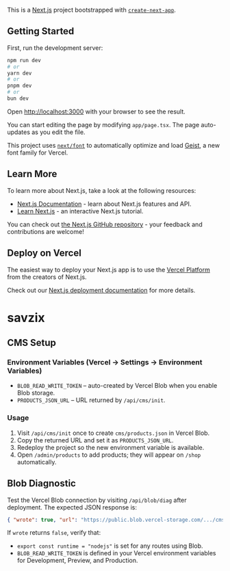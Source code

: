 This is a [Next.js](https://nextjs.org) project bootstrapped with [`create-next-app`](https://nextjs.org/docs/app/api-reference/cli/create-next-app).

## Getting Started

First, run the development server:

```bash
npm run dev
# or
yarn dev
# or
pnpm dev
# or
bun dev
```

Open [http://localhost:3000](http://localhost:3000) with your browser to see the result.

You can start editing the page by modifying `app/page.tsx`. The page auto-updates as you edit the file.

This project uses [`next/font`](https://nextjs.org/docs/app/building-your-application/optimizing/fonts) to automatically optimize and load [Geist](https://vercel.com/font), a new font family for Vercel.

## Learn More

To learn more about Next.js, take a look at the following resources:

- [Next.js Documentation](https://nextjs.org/docs) - learn about Next.js features and API.
- [Learn Next.js](https://nextjs.org/learn) - an interactive Next.js tutorial.

You can check out [the Next.js GitHub repository](https://github.com/vercel/next.js) - your feedback and contributions are welcome!

## Deploy on Vercel

The easiest way to deploy your Next.js app is to use the [Vercel Platform](https://vercel.com/new?utm_medium=default-template&filter=next.js&utm_source=create-next-app&utm_campaign=create-next-app-readme) from the creators of Next.js.

Check out our [Next.js deployment documentation](https://nextjs.org/docs/app/building-your-application/deploying) for more details.

# savzix

## CMS Setup

### Environment Variables (Vercel → Settings → Environment Variables)

- `BLOB_READ_WRITE_TOKEN` – auto-created by Vercel Blob when you enable Blob storage.
- `PRODUCTS_JSON_URL` – URL returned by `/api/cms/init`.

### Usage

1. Visit `/api/cms/init` once to create `cms/products.json` in Vercel Blob.
2. Copy the returned URL and set it as `PRODUCTS_JSON_URL`.
3. Redeploy the project so the new environment variable is available.
4. Open `/admin/products` to add products; they will appear on `/shop` automatically.

## Blob Diagnostic

Test the Vercel Blob connection by visiting `/api/blob/diag` after deployment. The expected JSON response is:

```json
{ "wrote": true, "url": "https://public.blob.vercel-storage.com/.../cms/_diag.txt" }
```

If `wrote` returns `false`, verify that:

- `export const runtime = "nodejs"` is set for any routes using Blob.
- `BLOB_READ_WRITE_TOKEN` is defined in your Vercel environment variables for Development, Preview, and Production.
